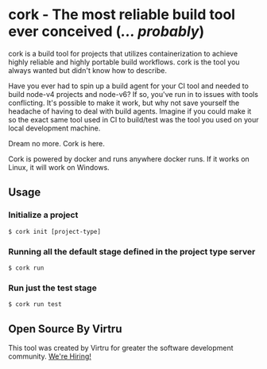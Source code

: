 # cork - The most reliable build tool ever conceived (_... probably_)

cork is a build tool for projects that utilizes containerization to achieve
highly reliable and highly portable build workflows. cork is the tool you
always wanted but didn't know how to describe.

Have you ever had to spin up a build agent for your CI tool and needed to build
node-v4 projects and node-v6? If so, you've run in to issues with tools
conflicting. It's possible to make it work, but why not save yourself the
headache of having to deal with build agents. Imagine if you could make it so
the exact same tool used in CI to build/test was the tool you used on your
local development machine.

Dream no more. Cork is here.

Cork is powered by docker and runs anywhere docker runs. If it works on Linux, it will work on Windows.

## Usage

### Initialize a project

```
$ cork init [project-type]
```

### Running all the default stage defined in the project type server

```
$ cork run
```

### Run just the test stage

```
$ cork run test
```

## Open Source By Virtru

This tool was created by Virtru for greater the software development community.
[We're Hiring!](https://www.virtru.com/careers/)
